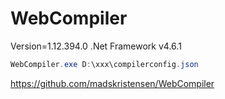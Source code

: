 # WebCompiler

Version=1.12.394.0 .Net Framework v4.6.1

```ps1
WebCompiler.exe D:\xxx\compilerconfig.json
```

https://github.com/madskristensen/WebCompiler
